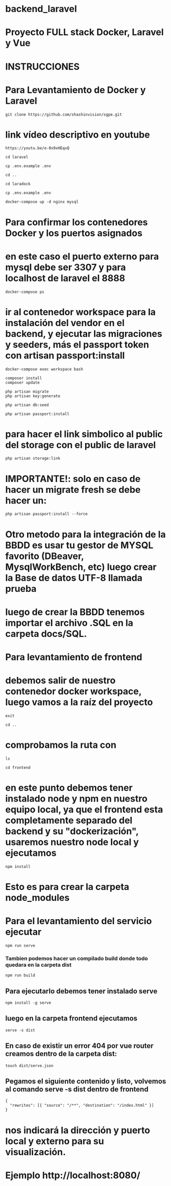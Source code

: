 # backend_laravel

# Proyecto FULL stack Docker, Laravel y Vue

# INSTRUCCIONES

# Para Levantamiento de Docker y Laravel

```
git clone https://github.com/shashinvision/sgpe.git
```

# link vídeo descriptivo en youtube

```
https://youtu.be/e-0x9xHEqvQ
```

```
cd laravel
```

```
cp .env.example .env
```

```
cd ..
```

```
cd laradock
```

```
cp .env.example .env
```

```
docker-compose up -d nginx mysql
```

# Para confirmar los contenedores Docker y los puertos asignados

# en este caso el puerto externo para mysql debe ser 3307 y para localhost de laravel el 8888

```
docker-compose ps
```

# ir al contenedor workspace para la instalación del vendor en el backend, y ejecutar las migraciones y seeders, más el passport token con artisan passport:install

```
docker-compose exec workspace bash
```

```
composer install
composer update
```

```
php artisan migrate
php artisan key:generate
```

```
php artisan db:seed
```

```
php artisan passport:install
```

# para hacer el link simbolico al public del storage con el public de laravel

```
php artisan storage:link
```

# IMPORTANTE!: solo en caso de hacer un migrate fresh se debe hacer un:

```
php artisan passport:install --force
```

# Otro metodo para la integración de la BBDD es usar tu gestor de MYSQL favorito (DBeaver, MysqlWorkBench, etc) luego crear la Base de datos UTF-8 llamada prueba

# luego de crear la BBDD tenemos importar el archivo .SQL en la carpeta docs/SQL.

# Para levantamiento de frontend

# debemos salir de nuestro contenedor docker workspace, luego vamos a la raíz del proyecto

```
exit
```

```
cd ..
```

# comprobamos la ruta con

```
ls
```

```
cd frontend
```

# en este punto debemos tener instalado node y npm en nuestro equipo local, ya que el frontend esta completamente separado del backend y su "dockerización", usaremos nuestro node local y ejecutamos

```
npm install
```

# Esto es para crear la carpeta node_modules

# Para el levantamiento del servicio ejecutar

```
npm run serve
```

### Tambien podemos hacer un compilado build donde todo quedara en la carpeta dist
```
npm run build
```
## Para ejecutarlo debemos tener instalado serve
```
npm install -g serve
```
##  luego en la carpeta frontend ejecutamos
```
serve -s dist
```
## En caso de existir un error 404 por vue router creamos dentro de la carpeta dist:
```
touch dist/serve.json
```
## Pegamos el siguiente contenido y listo, volvemos al comando serve -s dist dentro de frontend
```
{
  "rewrites": [{ "source": "/**", "destination": "/index.html" }]
}

```

# nos indicará la dirección y puerto local y externo para su visualización.

# Ejemplo http://localhost:8080/
